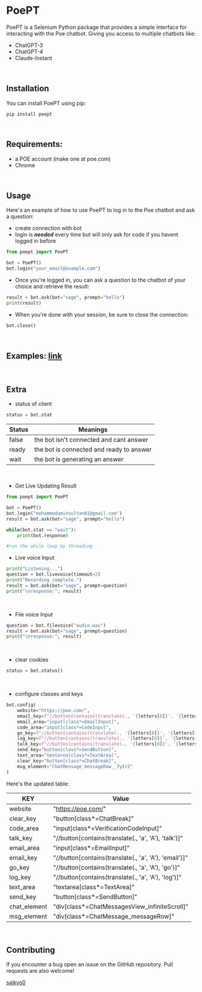 # PoePT
PoePT is a Selenium Python package that provides a simple interface for interacting with the Poe chatbot.
Giving you access to multiple chatbots like:
- ChatGPT-3
- ChatGPT-4
- Claude-Instant  
 <br />


## Installation
You can install PoePT using pip:
```
pip install poept
```  
<br />


## Requirements:
- a POE account (make one at poe.com) 
- Chrome

  
<br />

## Usage
Here's an example of how to use PoePT to log in to the Poe chatbot and ask a question:

- create connection with bot
- login is ***needed*** every time but will only ask for code if you havent logged in before
```python
from poept import PoePT

bot = PoePT()
bot.login("your_email@example.com") 
```
- Once you're logged in, you can ask a question to the chatbot of your choice and retrieve the result:

```python
result = bot.ask(bot="sage", prompt="hello")
print(result)
```
- When you're done with your session, be sure to close the connection:

```python
bot.close()
```

<br />

<h2> Examples: <a href="https://github.com/Saikyo0/PoePT/blob/main/poept/examples"> link </a></h2>

<br />

## Extra

- status of client

```python
status = bot.stat
```
| Status | Meanings                                 |
|--------|------------------------------------------|
| false  | the bot isn't connected and cant answer  |
| ready  | the bot is connected and ready to answer |
| wait   | the bot is generating an answer          |
  
<br />

- Get Live Updating Result

```python
from poept import PoePT

bot = PoePT()
bot.login("mohammedaminsultan01@gmail.com") 
result = bot.ask(bot="sage", prompt="hello")

while(bot.stat == "wait"):
    print(bot.response)

#run the while loop by threading
```

- Live voice Input

```python
print("Listening...") 
question = bot.livevoice(timeout=2)
print("Recording complete.")
result = bot.ask(bot="sage", prompt=question)
print("\nresponse:", result)
```
  
<br />

- File voice Input
```python
question = bot.filevoice("audio.wav")
result = bot.ask(bot="sage", prompt=question)
print("\nresponse:", result)
```
  
<br />

- clear cookies

```python
status = bot.status()
```
  
<br />

- configure classes and keys
```python
bot.config(
    website="https://poe.com/",
    email_key=f"//button[contains(translate(., '{letters[0]}', '{letters[-1]}' ), 'email')]",
    email_area="input[class*=EmailInput]", 
    code_area="input[class*=CodeInput",
    go_key=f"//button[contains(translate(., '{letters[0]}', '{letters[-1]}' ), 'go')]",
    log_key=f"//button[contains(translate(., '{letters[0]}', '{letters[-1]}' ), 'log')]",
    talk_key=f"//button[contains(translate(., '{letters[0]}', '{letters[-1]}' ), 'talk')]",
    send_key="button[class*=SendButton]",
    text_area="textarea[class*=TextArea]", 
    clear_key="button[class*=ChatBreak]",
    msg_element="ChatMessage_messageRow__7yIr2"
)
```
Here's the updated table:

| KEY           | Value                                                     |
|---------------|-----------------------------------------------------------|
| website       | "https://poe.com/"                                        |
| clear_key     | "button[class*=ChatBreak]"                                |
| code_area     | "input[class*=VerificationCodeInput]"                     |
| talk_key      | "//button[contains(translate(., 'a', 'A'), 'talk')]"       |
| email_area    | "input[class*=EmailInput]"                                |
| email_key     | "//button[contains(translate(., 'a', 'A'), 'email')]"      |
| go_key        | "//button[contains(translate(., 'a', 'A'), 'go')]"         |
| log_key       | "//button[contains(translate(., 'a', 'A'), 'log')]"        |
| text_area     | "textarea[class*=TextArea]"                               |
| send_key      | "button[class*=SendButton]"                               |
| chat_element  | "div[class*=ChatMessagesView_infiniteScroll]"             |
| msg_element   | "div[class*=ChatMessage_messageRow]"                       |
<br />

## Contributing 
If you encounter a bug open an issue on the GitHub repository. Pull requests are also welcome! 

<a href=https://github.com/saikyo0>saikyo0</a>